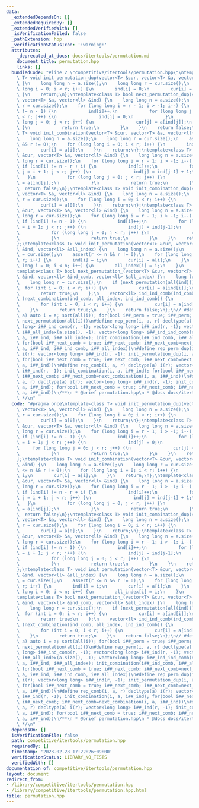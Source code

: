 ```yaml
---
data:
  _extendedDependsOn: []
  _extendedRequiredBy: []
  _extendedVerifiedWith: []
  _isVerificationFailed: false
  _pathExtension: hpp
  _verificationStatusIcon: ':warning:'
  attributes:
    _deprecated_at_docs: docs/itertools/permutation.md
    document_title: permutation.hpp
    links: []
  bundledCode: "#line 2 \"competitive/itertools/permutation.hpp\"\ntemplate<class\
    \ T> void init_permutation_dup(vector<T> &cur, vector<T> &a, vector<ll> &ind)\
    \ {\n    long long n = a.size();\n    long long r = cur.size();\n    for (long\
    \ long i = 0; i < r; i++) {\n        ind[i] = 0;\n        cur[i] = a[0];\n   \
    \ }\n    return;\n};\ntemplate<class T> bool next_permutation_dup(vector<T> &cur,\
    \ vector<T> &a, vector<ll> &ind) {\n    long long n = a.size();\n    long long\
    \ r = cur.size();\n    for (long long i = r - 1; i > -1; i--) {\n        if (ind[i]\
    \ != n - 1) {\n            ind[i]++;\n            for (long long j = i + 1; j\
    \ < r; j++) {\n                ind[j] = 0;\n            }\n            for (long\
    \ long j = 0; j < r; j++) {\n                cur[j] = a[ind[j]];\n           \
    \ }\n            return true;\n        }\n    }\n    return false;\n};\ntemplate<class\
    \ T> void init_combination(vector<T> &cur, vector<T> &a, vector<ll> &ind) {\n\
    \    long long n = a.size();\n    long long r = cur.size();\n    assert(r <= n\
    \ && r != 0);\n    for (long long i = 0; i < r; i++) {\n        ind[i] = i;\n\
    \        cur[i] = a[i];\n    }\n    return;\n};\ntemplate<class T> bool next_combination(vector<T>\
    \ &cur, vector<T> &a, vector<ll> &ind) {\n    long long n = a.size();\n    long\
    \ long r = cur.size();\n    for (long long i = r - 1; i > -1; i--) {\n       \
    \ if (ind[i] != n - r + i) {\n            ind[i]++;\n            for (long long\
    \ j = i + 1; j < r; j++) {\n                ind[j] = ind[j-1] + 1;\n         \
    \   }\n            for (long long j = 0; j < r; j++) {\n                cur[j]\
    \ = a[ind[j]];\n            }\n            return true;\n        }\n    }\n  \
    \  return false;\n};\ntemplate<class T> void init_combination_dup(vector<T> &cur,\
    \ vector<T> &a, vector<ll> &ind) {\n    long long n = a.size();\n    long long\
    \ r = cur.size();\n    for (long long i = 0; i < r; i++) {\n        ind[i] = 0;\n\
    \        cur[i] = a[0];\n    }\n    return;\n};\ntemplate<class T> bool next_combination_dup(vector<T>\
    \ &cur, vector<T> &a, vector<ll> &ind) {\n    long long n = a.size();\n    long\
    \ long r = cur.size();\n    for (long long i = r - 1; i > -1; i--) {\n       \
    \ if (ind[i] != n - 1) {\n            ind[i]++;\n            for (long long j\
    \ = i + 1; j < r; j++) {\n                ind[j] = ind[j-1];\n            }\n\
    \            for (long long j = 0; j < r; j++) {\n                cur[j] = a[ind[j]];\n\
    \            }\n            return true;\n        }\n    }\n    return false;\n\
    };\ntemplate<class T> void init_permutation(vector<T> &cur, vector<T> &a, vector<ll>\
    \ &ind, vector<ll> &all_index) {\n    long long n = a.size();\n    long long r\
    \ = cur.size();\n    assert(r <= n && r != 0);\n    for (long long i = 0; i <\
    \ r; i++) {\n        ind[i] = i;\n        cur[i] = a[i];\n    }\n    for (long\
    \ long i = 0; i < n; i++) {\n        all_index[i] = i;\n    }\n    return;\n};\n\
    template<class T> bool next_permutation_(vector<T> &cur, vector<T> &a, vector<ll>\
    \ &ind, vector<ll> &ind_comb, vector<ll> &all_index) {\n    long long n = a.size();\n\
    \    long long r = cur.size();\n    if (next_permutation(all(ind))) {\n      \
    \  for (int i = 0; i < r; i++) {\n            cur[i] = a[ind[i]];\n        }\n\
    \        return true;\n    };\n    vector<ll> ind_ind_comb(ind_comb);\n    if\
    \ (next_combination(ind_comb, all_index, ind_ind_comb)) {\n        ind = ind_comb;\n\
    \        for (int i = 0; i < r; i++) {\n            cur[i] = a[ind[i]];\n    \
    \    }\n        return true;\n    }\n    return false;\n};\n// #define rep_perm(i,\
    \ a) auto i = a; sort(all(i)); for(bool i##_perm = true; i##_perm; i##_perm =\
    \ next_permutation(all(i)))\n#define rep_perm(i, a, r) decltype(a) i(r); vector<long\
    \ long> i##_ind_comb(r, -1); vector<long long> i##_ind(r, -1); vector<long long>\
    \ i##_all_index(a.size(), -1); vector<long long> i##_ind_ind_comb(n, -1); init_permutation(i,\
    \ a, i##_ind, i##_all_index); init_combination(i##_ind_comb, i##_all_index, i##_ind_ind_comb);\
    \ for(bool i##_next_comb = true; i##_next_comb; i##_next_comb=next_permutation_(i,\
    \ a, i##_ind, i##_ind_comb, i##_all_index))\n#define rep_perm_dup(i, a, r) decltype(a)\
    \ i(r); vector<long long> i##_ind(r, -1); init_permutation_dup(i, a, i##_ind);\
    \ for(bool i##_next_comb = true; i##_next_comb; i##_next_comb=next_permutation_dup(i,\
    \ a, i##_ind))\n#define rep_comb(i, a, r) decltype(a) i(r); vector<long long>\
    \ i##_ind(r, -1); init_combination(i, a, i##_ind); for(bool i##_next_comb = true;\
    \ i##_next_comb; i##_next_comb=next_combination(i, a, i##_ind))\n#define rep_comb_dup(i,\
    \ a, r) decltype(a) i(r); vector<long long> i##_ind(r, -1); init_combination_dup(i,\
    \ a, i##_ind); for(bool i##_next_comb = true; i##_next_comb; i##_next_comb=next_combination_dup(i,\
    \ a, i##_ind))\n/**\n * @brief permutation.hpp\n * @docs docs/itertools/permutation.md\n\
    \ */\n"
  code: "#pragma once\ntemplate<class T> void init_permutation_dup(vector<T> &cur,\
    \ vector<T> &a, vector<ll> &ind) {\n    long long n = a.size();\n    long long\
    \ r = cur.size();\n    for (long long i = 0; i < r; i++) {\n        ind[i] = 0;\n\
    \        cur[i] = a[0];\n    }\n    return;\n};\ntemplate<class T> bool next_permutation_dup(vector<T>\
    \ &cur, vector<T> &a, vector<ll> &ind) {\n    long long n = a.size();\n    long\
    \ long r = cur.size();\n    for (long long i = r - 1; i > -1; i--) {\n       \
    \ if (ind[i] != n - 1) {\n            ind[i]++;\n            for (long long j\
    \ = i + 1; j < r; j++) {\n                ind[j] = 0;\n            }\n       \
    \     for (long long j = 0; j < r; j++) {\n                cur[j] = a[ind[j]];\n\
    \            }\n            return true;\n        }\n    }\n    return false;\n\
    };\ntemplate<class T> void init_combination(vector<T> &cur, vector<T> &a, vector<ll>\
    \ &ind) {\n    long long n = a.size();\n    long long r = cur.size();\n    assert(r\
    \ <= n && r != 0);\n    for (long long i = 0; i < r; i++) {\n        ind[i] =\
    \ i;\n        cur[i] = a[i];\n    }\n    return;\n};\ntemplate<class T> bool next_combination(vector<T>\
    \ &cur, vector<T> &a, vector<ll> &ind) {\n    long long n = a.size();\n    long\
    \ long r = cur.size();\n    for (long long i = r - 1; i > -1; i--) {\n       \
    \ if (ind[i] != n - r + i) {\n            ind[i]++;\n            for (long long\
    \ j = i + 1; j < r; j++) {\n                ind[j] = ind[j-1] + 1;\n         \
    \   }\n            for (long long j = 0; j < r; j++) {\n                cur[j]\
    \ = a[ind[j]];\n            }\n            return true;\n        }\n    }\n  \
    \  return false;\n};\ntemplate<class T> void init_combination_dup(vector<T> &cur,\
    \ vector<T> &a, vector<ll> &ind) {\n    long long n = a.size();\n    long long\
    \ r = cur.size();\n    for (long long i = 0; i < r; i++) {\n        ind[i] = 0;\n\
    \        cur[i] = a[0];\n    }\n    return;\n};\ntemplate<class T> bool next_combination_dup(vector<T>\
    \ &cur, vector<T> &a, vector<ll> &ind) {\n    long long n = a.size();\n    long\
    \ long r = cur.size();\n    for (long long i = r - 1; i > -1; i--) {\n       \
    \ if (ind[i] != n - 1) {\n            ind[i]++;\n            for (long long j\
    \ = i + 1; j < r; j++) {\n                ind[j] = ind[j-1];\n            }\n\
    \            for (long long j = 0; j < r; j++) {\n                cur[j] = a[ind[j]];\n\
    \            }\n            return true;\n        }\n    }\n    return false;\n\
    };\ntemplate<class T> void init_permutation(vector<T> &cur, vector<T> &a, vector<ll>\
    \ &ind, vector<ll> &all_index) {\n    long long n = a.size();\n    long long r\
    \ = cur.size();\n    assert(r <= n && r != 0);\n    for (long long i = 0; i <\
    \ r; i++) {\n        ind[i] = i;\n        cur[i] = a[i];\n    }\n    for (long\
    \ long i = 0; i < n; i++) {\n        all_index[i] = i;\n    }\n    return;\n};\n\
    template<class T> bool next_permutation_(vector<T> &cur, vector<T> &a, vector<ll>\
    \ &ind, vector<ll> &ind_comb, vector<ll> &all_index) {\n    long long n = a.size();\n\
    \    long long r = cur.size();\n    if (next_permutation(all(ind))) {\n      \
    \  for (int i = 0; i < r; i++) {\n            cur[i] = a[ind[i]];\n        }\n\
    \        return true;\n    };\n    vector<ll> ind_ind_comb(ind_comb);\n    if\
    \ (next_combination(ind_comb, all_index, ind_ind_comb)) {\n        ind = ind_comb;\n\
    \        for (int i = 0; i < r; i++) {\n            cur[i] = a[ind[i]];\n    \
    \    }\n        return true;\n    }\n    return false;\n};\n// #define rep_perm(i,\
    \ a) auto i = a; sort(all(i)); for(bool i##_perm = true; i##_perm; i##_perm =\
    \ next_permutation(all(i)))\n#define rep_perm(i, a, r) decltype(a) i(r); vector<long\
    \ long> i##_ind_comb(r, -1); vector<long long> i##_ind(r, -1); vector<long long>\
    \ i##_all_index(a.size(), -1); vector<long long> i##_ind_ind_comb(n, -1); init_permutation(i,\
    \ a, i##_ind, i##_all_index); init_combination(i##_ind_comb, i##_all_index, i##_ind_ind_comb);\
    \ for(bool i##_next_comb = true; i##_next_comb; i##_next_comb=next_permutation_(i,\
    \ a, i##_ind, i##_ind_comb, i##_all_index))\n#define rep_perm_dup(i, a, r) decltype(a)\
    \ i(r); vector<long long> i##_ind(r, -1); init_permutation_dup(i, a, i##_ind);\
    \ for(bool i##_next_comb = true; i##_next_comb; i##_next_comb=next_permutation_dup(i,\
    \ a, i##_ind))\n#define rep_comb(i, a, r) decltype(a) i(r); vector<long long>\
    \ i##_ind(r, -1); init_combination(i, a, i##_ind); for(bool i##_next_comb = true;\
    \ i##_next_comb; i##_next_comb=next_combination(i, a, i##_ind))\n#define rep_comb_dup(i,\
    \ a, r) decltype(a) i(r); vector<long long> i##_ind(r, -1); init_combination_dup(i,\
    \ a, i##_ind); for(bool i##_next_comb = true; i##_next_comb; i##_next_comb=next_combination_dup(i,\
    \ a, i##_ind))\n/**\n * @brief permutation.hpp\n * @docs docs/itertools/permutation.md\n\
    \ */\n"
  dependsOn: []
  isVerificationFile: false
  path: competitive/itertools/permutation.hpp
  requiredBy: []
  timestamp: '2023-02-28 17:22:26+09:00'
  verificationStatus: LIBRARY_NO_TESTS
  verifiedWith: []
documentation_of: competitive/itertools/permutation.hpp
layout: document
redirect_from:
- /library/competitive/itertools/permutation.hpp
- /library/competitive/itertools/permutation.hpp.html
title: permutation.hpp
---
```

